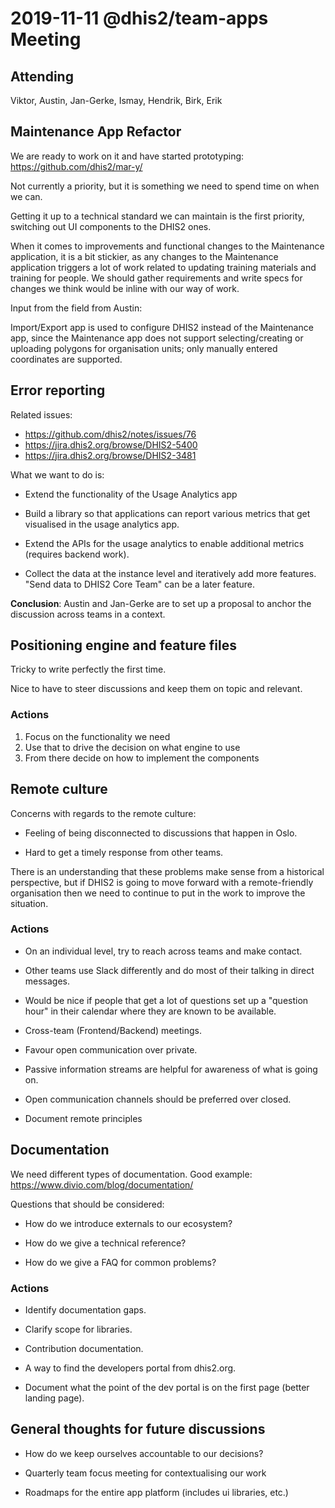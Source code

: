 # 2019-11-11 @dhis2/team-apps Meeting

## Attending

Viktor, Austin, Jan-Gerke, Ismay, Hendrik, Birk, Erik

## Maintenance App Refactor

We are ready to work on it and have started prototyping: https://github.com/dhis2/mar-y/

Not currently a priority, but it is something we need to spend time on when we
can.

Getting it up to a technical standard we can maintain is the first priority,
switching out UI components to the DHIS2 ones.

When it comes to improvements and functional changes to the Maintenance
application, it is a bit stickier, as any changes to the Maintenance
application triggers a lot of work related to updating training materials and
training for people. We should gather requirements and write specs for changes
we think would be inline with our way of work.

Input from the field from Austin:

Import/Export app is used to configure DHIS2 instead of the Maintenance
app, since the Maintenance app does not support selecting/creating or
uploading polygons for organisation units; only manually entered
coordinates are supported.

## Error reporting

Related issues:

- https://github.com/dhis2/notes/issues/76
- https://jira.dhis2.org/browse/DHIS2-5400
- https://jira.dhis2.org/browse/DHIS2-3481

What we want to do is:

- Extend the functionality of the Usage Analytics app

- Build a library so that applications can report various metrics
  that get visualised in the usage analytics app.

- Extend the APIs for the usage analytics to enable additional
  metrics (requires backend work).

- Collect the data at the instance level and iteratively add more
  features. "Send data to DHIS2 Core Team" can be a later feature.

**Conclusion**: Austin and Jan-Gerke are to set up a proposal to anchor
the discussion across teams in a context.

## Positioning engine and feature files

Tricky to write perfectly the first time.

Nice to have to steer discussions and keep them on topic and relevant.

### Actions

1. Focus on the functionality we need
1. Use that to drive the decision on what engine to use
1. From there decide on how to implement the components

## Remote culture

Concerns with regards to the remote culture:

- Feeling of being disconnected to discussions that happen in Oslo.

- Hard to get a timely response from other teams.

There is an understanding that these problems make sense from a historical
perspective, but if DHIS2 is going to move forward with a remote-friendly
organisation then we need to continue to put in the work to improve the
situation.

### Actions

- On an individual level, try to reach across teams and make contact.

- Other teams use Slack differently and do most of their talking in direct
messages.

- Would be nice if people that get a lot of questions set up a "question hour"
in their calendar where they are known to be available.

- Cross-team (Frontend/Backend) meetings.

- Favour open communication over private.

- Passive information streams are helpful for awareness of what is going on.

- Open communication channels should be preferred over closed.

- Document remote principles

## Documentation

We need different types of documentation. Good example:
https://www.divio.com/blog/documentation/

Questions that should be considered:

- How do we introduce externals to our ecosystem?

- How do we give a technical reference?

- How do we give a FAQ for common problems?

### Actions

- Identify documentation gaps.

- Clarify scope for libraries.

- Contribution documentation.

- A way to find the developers portal from dhis2.org.

- Document what the point of the dev portal is on the first page (better landing page).

## General thoughts for future discussions

- How do we keep ourselves accountable to our decisions?

- Quarterly team focus meeting for contextualising our work

- Roadmaps for the entire app platform (includes ui libraries, etc.)

